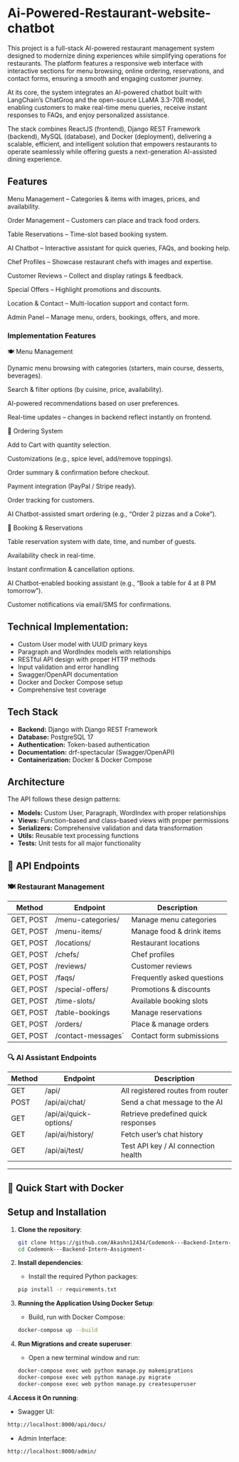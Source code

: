# Ai-Powered-Restaurant-website-chatbot
This project is a full-stack AI-powered restaurant management system designed to modernize dining experiences while simplifying operations for restaurants. The platform features a responsive web interface with interactive sections for menu browsing, online ordering, reservations, and contact forms, ensuring a smooth and engaging customer journey.

At its core, the system integrates an AI-powered chatbot built with LangChain’s ChatGroq and the open-source LLaMA 3.3-70B model, enabling customers to make real-time menu queries, receive instant responses to FAQs, and enjoy personalized assistance.

The stack combines ReactJS (frontend), Django REST Framework (backend), MySQL (database), and Docker (deployment), delivering a scalable, efficient, and intelligent solution that empowers restaurants to operate seamlessly while offering guests a next-generation AI-assisted dining experience.

## Features
Menu Management – Categories & items with images, prices, and availability.

Order Management – Customers can place and track food orders.

Table Reservations – Time-slot based booking system.

AI Chatbot – Interactive assistant for quick queries, FAQs, and booking help.

Chef Profiles – Showcase restaurant chefs with images and expertise.

Customer Reviews – Collect and display ratings & feedback.

Special Offers – Highlight promotions and discounts.

Location & Contact – Multi-location support and contact form.

Admin Panel – Manage menu, orders, bookings, offers, and more.

### Implementation Features
🍽️ Menu Management

Dynamic menu browsing with categories (starters, main course, desserts, beverages).

Search & filter options (by cuisine, price, availability).

AI-powered recommendations based on user preferences.

Real-time updates – changes in backend reflect instantly on frontend.

🛒 Ordering System

Add to Cart with quantity selection.

Customizations (e.g., spice level, add/remove toppings).

Order summary & confirmation before checkout.

Payment integration (PayPal / Stripe ready).

Order tracking for customers.

AI Chatbot-assisted smart ordering (e.g., “Order 2 pizzas and a Coke”).

📅 Booking & Reservations

Table reservation system with date, time, and number of guests.

Availability check in real-time.

Instant confirmation & cancellation options.

AI Chatbot-enabled booking assistant (e.g., “Book a table for 4 at 8 PM tomorrow”).

Customer notifications via email/SMS for confirmations.

## Technical Implementation:

 - Custom User model with UUID primary keys
 - Paragraph and WordIndex models with relationships
 - RESTful API design with proper HTTP methods
 - Input validation and error handling
 - Swagger/OpenAPI documentation
 - Docker and Docker Compose setup
 - Comprehensive test coverage

## Tech Stack
- **Backend:** Django  with Django REST Framework
- **Database:** PostgreSQL 17
- **Authentication:** Token-based authentication
- **Documentation:** drf-spectacular (Swagger/OpenAPI)
- **Containerization:** Docker & Docker Compose

## Architecture
The API follows these design patterns:

- **Models:** Custom User, Paragraph, WordIndex with proper relationships
- **Views:** Function-based and class-based views with proper permissions
- **Serializers:** Comprehensive validation and data transformation
- **Utils:** Reusable text processing functions
- **Tests:** Unit tests for all major functionality

## 🚀 API Endpoints

### 🍽️ Restaurant Management

| Method    | Endpoint             | Description                |
| --------- | -------------------- | -------------------------- |
| GET, POST | /menu-categories/    | Manage menu categories     |
| GET, POST | /menu-items/         | Manage food & drink items  |
| GET, POST | /locations/          | Restaurant locations       |
| GET, POST | /chefs/              | Chef profiles              |
| GET, POST | /reviews/            | Customer reviews           |
| GET, POST | /faqs/               | Frequently asked questions |
| GET, POST | /special-offers/     | Promotions & discounts     |
| GET, POST | /time-slots/         | Available booking slots    |
| GET, POST | /table-bookings      | Manage reservations        |
| GET, POST | /orders/             | Place & manage orders      |
| GET, POST | /contact-messages`   | Contact form submissions   |

###  🔍 AI Assistant Endpoints

| Method | Endpoint                 | Description                         |
| ------ | ------------------------ | ----------------------------------- |
| GET    | /api/                    | All registered routes from router   |
| POST   | /api/ai/chat/            | Send a chat message to the AI       |
| GET    | /api/ai/quick-options/   | Retrieve predefined quick responses |
| GET    | /api/ai/history/         | Fetch user’s chat history           |
| GET    | /api/ai/test/            | Test API key / AI connection health |

---

## 🚀 Quick Start with Docker

## Setup and Installation
1. **Clone the repository**:
    ```bash
    git clone https://github.com/Akashn12434/Codemonk---Backend-Intern-Assignment-.git
    cd Codemonk---Backend-Intern-Assignment-
    ```

2. **Install dependencies**:
   - Install the required Python packages:   
    ```bash
    pip install -r requirements.txt
    ```
3. **Running the Application Using Docker Setup**:
   - Build, run with Docker Compose: 
    ```bash
    docker-compose up --build
    ```
  
1. **Run Migrations and create superuser**:
   - Open a new terminal window and run:
    ```bash
    docker-compose exec web python manage.py makemigrations
    docker-compose exec web python manage.py migrate
    docker-compose exec web python manage.py createsuperuser
    ```

4.**Access it On running**:
   - Swagger UI:
   ```bash
   http://localhost:8000/api/docs/
   ```
   - Admin Interface:
   ```bash
   http://localhost:8000/admin/
   ```
